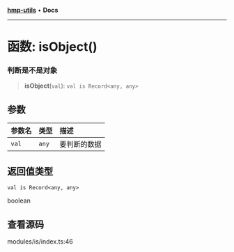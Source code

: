 [**hmp-utils**](../README.md) • **Docs**

***

# 函数: isObject()

### 判断是不是对象

> **isObject**(`val`): `val is Record<any, any>`

## 参数

| 参数名 | 类型 | 描述 |
| :------ | :------ | :------ |
| `val` | `any` | 要判断的数据 |

## 返回值类型

`val is Record<any, any>`

boolean

## 查看源码

modules/is/index.ts:46
